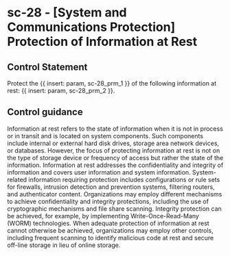 # sc-28 - \[System and Communications Protection\] Protection of Information at Rest

## Control Statement

Protect the {{ insert: param, sc-28_prm_1 }} of the following information at rest: {{ insert: param, sc-28_prm_2 }}.

## Control guidance

Information at rest refers to the state of information when it is not in process or in transit and is located on system components. Such components include internal or external hard disk drives, storage area network devices, or databases. However, the focus of protecting information at rest is not on the type of storage device or frequency of access but rather the state of the information. Information at rest addresses the confidentiality and integrity of information and covers user information and system information. System-related information requiring protection includes configurations or rule sets for firewalls, intrusion detection and prevention systems, filtering routers, and authenticator content. Organizations may employ different mechanisms to achieve confidentiality and integrity protections, including the use of cryptographic mechanisms and file share scanning. Integrity protection can be achieved, for example, by implementing Write-Once-Read-Many (WORM) technologies. When adequate protection of information at rest cannot otherwise be achieved, organizations may employ other controls, including frequent scanning to identify malicious code at rest and secure off-line storage in lieu of online storage.
